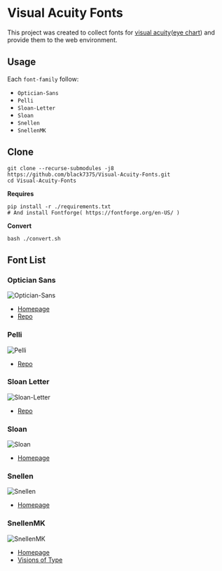 # Visual Acuity Fonts
This project was created to collect fonts for [visual acuity](https://en.wikipedia.org/wiki/Visual_acuity)([eye chart](https://en.wikipedia.org/wiki/Eye_chart)) and provide them to the web environment.

## Usage

Each `font-family` follow:
- `Optician-Sans`
- `Pelli`
- `Sloan-Letter`
- `Sloan`
- `Snellen`
- `SnellenMK`

## Clone

```shell
git clone --recurse-submodules -j8  https://github.com/black7375/Visual-Acuity-Fonts.git
cd Visual-Acuity-Fonts
```

**Requires**
```shell
pip install -r ./requirements.txt
# And install Fontforge( https://fontforge.org/en-US/ )
```

**Convert**
```shell
bash ./convert.sh
```

## Font List

### Optician Sans
![Optician-Sans](https://user-images.githubusercontent.com/25581533/93837080-63dc2880-fc74-11ea-8198-94e3d0c36e68.png)
- [Homepage](https://optician-sans.com/)
- [Repo](https://github.com/anewtypeofinterference/Optician-Sans)

### Pelli
![Pelli](https://user-images.githubusercontent.com/25581533/93837083-65a5ec00-fc74-11ea-87a3-44d0d2daaa75.png)
- [Repo](https://github.com/denispelli/Eye-Chart-Fonts/)

### Sloan Letter
![Sloan-Letter](https://user-images.githubusercontent.com/25581533/93837086-68084600-fc74-11ea-91f4-9a269d7bd957.png)
- [Repo](https://github.com/denispelli/Eye-Chart-Fonts/)

### Sloan
![Sloan](https://user-images.githubusercontent.com/25581533/93837087-69397300-fc74-11ea-8524-7917e16ae798.png)
- [Homepage](https://radagast.ca/snellen/snellen.html)

### Snellen
![Snellen](https://user-images.githubusercontent.com/25581533/93837088-6b033680-fc74-11ea-824e-4dd98aadee4e.png)
- [Homepage](https://radagast.ca/snellen/snellen.html)

### SnellenMK
![SnellenMK](https://user-images.githubusercontent.com/25581533/93837092-6d659080-fc74-11ea-9308-142221f327a4.png)
- [Homepage](http://mkweb.bcgsc.ca/snellen-optotype-font/)
- [Visions of Type](http://mkweb.bcgsc.ca/typography/eyecharts.mhtml)
